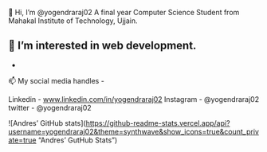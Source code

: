 
👋 Hi, I’m @yogendraraj02 A final year Computer Science Student from Mahakal Institute of Technology, Ujjain.

👀 I’m interested in web development.  
- 

- 
📫 My social media handles -

  Linkedin - www.linkedin.com/in/yogendraraj02
  Instagram - @yogendraraj02
  twitter - @yogendraraj02


<!---
yogendraraj02/yogendraraj02 is a ✨ special ✨ repository because its `README.md` (this file) appears on your GitHub profile.
You can click the Preview link to take a look at your changes.
--->
![Andres’ GitHub stats](https://github-readme-stats.vercel.app/api?username=yogendraraj02&theme=synthwave&show_icons=true&count_private=true “Andres’ GutHub Stats”)
